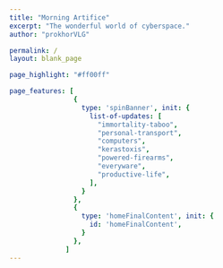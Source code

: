 ```yaml
---
title: "Morning Artifice"
excerpt: "The wonderful world of cyberspace."
author: "prokhorVLG"

permalink: /
layout: blank_page

page_highlight: "#ff00ff"

page_features: [
                {
                  type: 'spinBanner', init: {
                    list-of-updates: [
                      "immortality-taboo",
                      "personal-transport",
                      "computers",
                      "kerastoxis",
                      "powered-firearms",
                      "everyware",
                      "productive-life",
                    ],
                  }
                },
                {
                  type: 'homeFinalContent', init: {
                    id: 'homeFinalContent',
                  }
                },
              ]
---
```

